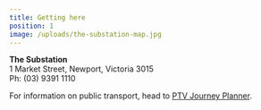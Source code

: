 ```yaml
---
title: Getting here
position: 1
image: /uploads/the-substation-map.jpg
---
```


**The Substation**<br>
1 Market Street, Newport, Victoria 3015<br>
Ph: (03) 9391 1110<br>

For information on public transport, head to [PTV Journey Planner](http://ptv.vic.gov.au/journey#jpsearch%5Baction%5D=showPlanner).
